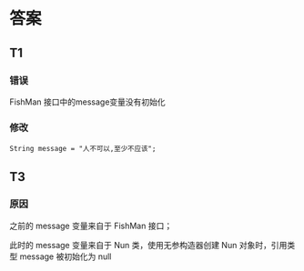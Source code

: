 # 答案
## T1
### 错误
FishMan 接口中的message变量没有初始化  

### 修改
``` String message = "人不可以,至少不应该"; ```

## T3
### 原因
之前的 message 变量来自于 FishMan 接口；

此时的 message 变量来自于 Nun 类，使用无参构造器创建 Nun 对象时，引用类型 message 被初始化为 null